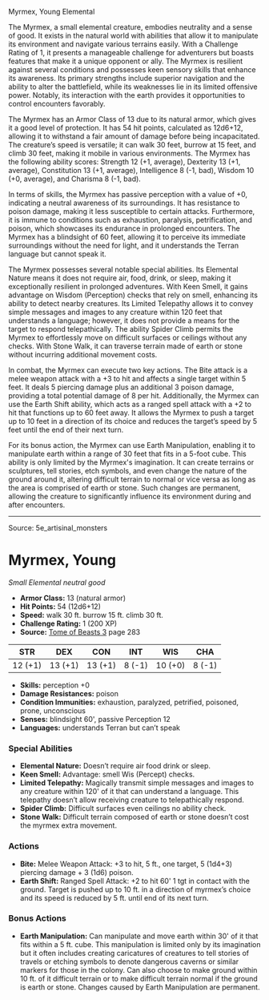 <MonsterName/>Myrmex, Young</MonsterName>
<CreatureType/>Elemental</CreatureType>

<summary>The Myrmex, a small elemental creature, embodies neutrality and a sense of good. It exists in the natural world with abilities that allow it to manipulate its environment and navigate various terrains easily. With a Challenge Rating of 1, it presents a manageable challenge for adventurers but boasts features that make it a unique opponent or ally. The Myrmex is resilient against several conditions and possesses keen sensory skills that enhance its awareness. Its primary strengths include superior navigation and the ability to alter the battlefield, while its weaknesses lie in its limited offensive power. Notably, its interaction with the earth provides it opportunities to control encounters favorably.</summary>

<detail>

The Myrmex has an Armor Class of 13 due to its natural armor, which gives it a good level of protection. It has 54 hit points, calculated as 12d6+12, allowing it to withstand a fair amount of damage before being incapacitated. The creature’s speed is versatile; it can walk 30 feet, burrow at 15 feet, and climb 30 feet, making it mobile in various environments. The Myrmex has the following ability scores: Strength 12 (+1, average), Dexterity 13 (+1, average), Constitution 13 (+1, average), Intelligence 8 (-1, bad), Wisdom 10 (+0, average), and Charisma 8 (-1, bad). 

In terms of skills, the Myrmex has passive perception with a value of +0, indicating a neutral awareness of its surroundings. It has resistance to poison damage, making it less susceptible to certain attacks. Furthermore, it is immune to conditions such as exhaustion, paralysis, petrification, and poison, which showcases its endurance in prolonged encounters. The Myrmex has a blindsight of 60 feet, allowing it to perceive its immediate surroundings without the need for light, and it understands the Terran language but cannot speak it.

The Myrmex possesses several notable special abilities. Its Elemental Nature means it does not require air, food, drink, or sleep, making it exceptionally resilient in prolonged adventures. With Keen Smell, it gains advantage on Wisdom (Perception) checks that rely on smell, enhancing its ability to detect nearby creatures. Its Limited Telepathy allows it to convey simple messages and images to any creature within 120 feet that understands a language; however, it does not provide a means for the target to respond telepathically. The ability Spider Climb permits the Myrmex to effortlessly move on difficult surfaces or ceilings without any checks. With Stone Walk, it can traverse terrain made of earth or stone without incurring additional movement costs.

In combat, the Myrmex can execute two key actions. The Bite attack is a melee weapon attack with a +3 to hit and affects a single target within 5 feet. It deals 5 piercing damage plus an additional 3 poison damage, providing a total potential damage of 8 per hit. Additionally, the Myrmex can use the Earth Shift ability, which acts as a ranged spell attack with a +2 to hit that functions up to 60 feet away. It allows the Myrmex to push a target up to 10 feet in a direction of its choice and reduces the target’s speed by 5 feet until the end of their next turn.

For its bonus action, the Myrmex can use Earth Manipulation, enabling it to manipulate earth within a range of 30 feet that fits in a 5-foot cube. This ability is only limited by the Myrmex's imagination. It can create terrains or sculptures, tell stories, etch symbols, and even change the nature of the ground around it, altering difficult terrain to normal or vice versa as long as the area is comprised of earth or stone. Such changes are permanent, allowing the creature to significantly influence its environment during and after encounters.</detail>



---

Source: 5e_artisinal_monsters

# Myrmex, Young

*Small* *Elemental* *neutral good*

- **Armor Class:** 13 (natural armor)
- **Hit Points:** 54 (12d6+12)
- **Speed:** walk 30 ft. burrow 15 ft. climb 30 ft.
- **Challenge Rating:** 1 (200 XP)
- **Source:** [Tome of Beasts 3](https://koboldpress.com/kpstore/product/tome-of-beasts-3-for-5th-edition/) page 283

| STR | DEX | CON | INT | WIS | CHA |
| --- | --- | --- | --- | --- | --- |
| 12 (+1) | 13 (+1) | 13 (+1) | 8 (-1) | 10 (+0) | 8 (-1) |

- **Skills:** perception +0
- **Damage Resistances:** poison
- **Condition Immunities:** exhaustion, paralyzed, petrified, poisoned, prone, unconscious
- **Senses:** blindsight 60', passive Perception 12
- **Languages:** understands Terran but can’t speak

### Special Abilities

- **Elemental Nature:** Doesn’t require air food drink or sleep.
- **Keen Smell:** Advantage: smell Wis (Percept) checks.
- **Limited Telepathy:** Magically transmit simple messages and images to any creature within 120' of it that can understand a language. This telepathy doesn’t allow receiving creature to telepathically respond.
- **Spider Climb:** Difficult surfaces even ceilings no ability check.
- **Stone Walk:** Difficult terrain composed of earth or stone doesn’t cost the myrmex extra movement.

### Actions

- **Bite:** Melee Weapon Attack: +3 to hit, 5 ft., one target, 5 (1d4+3) piercing damage + 3 (1d6) poison.
- **Earth Shift:** Ranged Spell Attack: +2 to hit 60' 1 tgt in contact with the ground. Target is pushed up to 10 ft. in a direction of myrmex’s choice and its speed is reduced by 5 ft. until end of its next turn.

### Bonus Actions

- **Earth Manipulation:** Can manipulate and move earth within 30' of it that fits within a 5 ft. cube. This manipulation is limited only by its imagination but it often includes creating caricatures of creatures to tell stories of travels or etching symbols to denote dangerous caverns or similar markers for those in the colony. Can also choose to make ground within 10 ft. of it difficult terrain or to make difficult terrain normal if the ground is earth or stone. Changes caused by Earth Manipulation are permanent.




